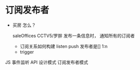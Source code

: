 # 订阅发布者
- 买房  怎么？

  saleOffices CCTV5/罗胖
  发布一条信息时， 通知所有的订阅者
  - 订阅关系如何构建
    listen
    push 发布者是[]
    1:n
  - trigger 

JS 事件监听 API
设计模式 订阅发布者模式  